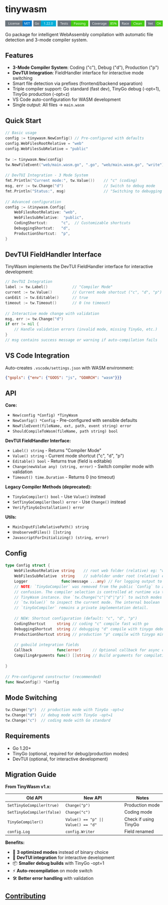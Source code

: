 # tinywasm
<!-- START_SECTION:BADGES_SECTION -->
<a href="docs/img/badges.svg"><img src="docs/img/badges.svg" alt="Project Badges" title="Generated by badges.sh from github.com/cdvelop/devscripts"></a>
<!-- END_SECTION:BADGES_SECTION -->

Go package for intelligent WebAssembly compilation with automatic file detection and 3-mode compiler system.

## Features

- **3-Mode Compiler System**: Coding ("c"), Debug ("d"), Production ("p")
- **DevTUI Integration**: FieldHandler interface for interactive mode switching
- Smart file detection via prefixes (frontend/backend separation)
- Triple compiler support: Go standard (fast dev), TinyGo debug (-opt=1), TinyGo production (-opt=z)
- VS Code auto-configuration for WASM development
- Single output: All files → `main.wasm`

## Quick Start

```go
// Basic usage
config := tinywasm.NewConfig() // Pre-configured with defaults
config.WebFilesRootRelative = "web"
config.WebFilesSubRelative = "public"

tw := tinywasm.New(config)
tw.NewFileEvent("web/main.wasm.go", ".go", "web/main.wasm.go", "write")

// DevTUI Integration - 3 Mode System
fmt.Println("Current mode:", tw.Value())    // "c" (coding)
msg, err := tw.Change("d")                  // Switch to debug mode
fmt.Println("Status:", msg)                 // "Switching to debugging mode"

// Advanced configuration
config := &tinywasm.Config{
    WebFilesRootRelative: "web",
    WebFilesSubRelative:  "public",
    CodingShortcut:      "c",  // Customizable shortcuts
    DebuggingShortcut:   "d",
    ProductionShortcut:  "p",
}
```


## DevTUI FieldHandler Interface

TinyWasm implements the DevTUI FieldHandler interface for interactive development:

```go
// DevTUI Integration
label := tw.Label()           // "Compiler Mode"
current := tw.Value()         // Current mode shortcut ("c", "d", "p")
canEdit := tw.Editable()      // true
timeout := tw.Timeout()       // 0 (no timeout)

// Interactive mode change with validation
msg, err := tw.Change("d")
if err != nil {
    // Handle validation errors (invalid mode, missing TinyGo, etc.)
}
// msg contains success message or warning if auto-compilation fails
```

## VS Code Integration

Auto-creates `.vscode/settings.json` with WASM environment:
```json
{"gopls": {"env": {"GOOS": "js", "GOARCH": "wasm"}}}
```

## API

**Core:**
- `New(config *Config) *TinyWasm`
- `NewConfig() *Config` - Pre-configured with sensible defaults
- `NewFileEvent(fileName, ext, path, event string) error`
- `ShouldCompileToWasm(fileName, path string) bool`

**DevTUI FieldHandler Interface:**
- `Label() string` - Returns "Compiler Mode"
- `Value() string` - Current mode shortcut ("c", "d", "p")
- `Editable() bool` - Returns true (field is editable)
- `Change(newValue any) (string, error)` - Switch compiler mode with validation
- `Timeout() time.Duration` - Returns 0 (no timeout)

**Legacy Compiler Methods (deprecated):**
- `TinyGoCompiler() bool` - Use `Value()` instead
- `SetTinyGoCompiler(bool) error` - Use `Change()` instead
- `VerifyTinyGoInstallation() error`

**Utils:**
- `MainInputFileRelativePath() string`
- `UnobservedFiles() []string`
- `JavascriptForInitializing() (string, error)`

## Config

```go
type Config struct {
	WebFilesRootRelative string    // root web folder (relative) eg: "web"
	WebFilesSubRelative  string    // subfolder under root (relative) eg: "public"
	Logger               func(message ...any) // For logging output to external systems (e.g., TUI, console)
	// NOTE: `TinyGoCompiler` was removed from the public `Config` to avoid
	// confusion. The compiler selection is controlled at runtime via the
	// TinyWasm instance. Use `tw.Change("c"|"d"|"p")` to switch modes and
	// `tw.Value()` to inspect the current mode. The internal boolean
	// `tinyGoCompiler` remains a private implementation detail.

	// NEW: Shortcut configuration (default: "c", "d", "p")
	CodingShortcut     string // coding "c" compile fast with go
	DebuggingShortcut  string // debugging "d" compile with tinygo debug
	ProductionShortcut string // production "p" compile with tinygo minimal binary size

	// gobuild integration fields
	Callback           func(error)     // Optional callback for async compilation
	CompilingArguments func() []string // Build arguments for compilation (e.g., ldflags)

}

// Pre-configured constructor (recommended)
func NewConfig() *Config
```

## Mode Switching
```go
tw.Change("p")  // production mode with TinyGo -opt=z
tw.Change("d")  // debug mode with TinyGo -opt=1
tw.Change("c")  // coding mode with Go standard
```

## Requirements

- Go 1.20+
- TinyGo (optional, required for debug/production modes)
- DevTUI (optional, for interactive development)

## Migration Guide

**From TinyWasm v1.x:**

| Old API | New API | Notes |
|---------|---------|-------|
| `SetTinyGoCompiler(true)` | `Change("p")` | Production mode |
| `SetTinyGoCompiler(false)` | `Change("c")` | Coding mode |
| `TinyGoCompiler()` | `Value() == "p" \|\| Value() == "d"` | Check if using TinyGo |
| `config.Log` | `config.Writer` | Field renamed |

**Benefits:**
- 🎯 **3 optimized modes** instead of binary choice
- 🔧 **DevTUI integration** for interactive development  
- 📦 **Smaller debug builds** with TinyGo -opt=1
- ⚡ **Auto-recompilation** on mode switch
- 🛠️ **Better error handling** with validation


## [Contributing](https://github.com/cdvelop/cdvelop/blob/main/CONTRIBUTING.md)
